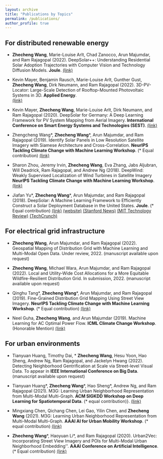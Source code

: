 ```yaml
---
layout: archive
title: "Publications by Topics"
permalink: /publications/
author_profile: true
---
```



For distributed renewable energy
---------------

* **Zhecheng Wang**, Marie-Louise Arlt, Chad Zanocco, Arun Majumdar, and Ram Rajagopal (2022). 
DeepSolar++: Understanding Residential Solar Adoption Trajectories with Computer Vision and Technology Diffusion Models. 
**Joule**. 
[(link)](https://doi.org/10.1016/j.joule.2022.09.011)
    
* Kevin Mayer, Benjamin Rausch, Marie-Louise Arlt, Gunther Gust, **Zhecheng Wang**, Dirk Neumann, and Ram Rajagopal (2022). 
3D-PV-Locator: Large-Scale Detection of Rooftop-Mounted Photovoltaic Systems in 3D. 
**Applied Energy**.  
[(link)](https://www.sciencedirect.com/science/article/pii/S0306261921016937)
    
* Kevin Mayer, **Zhecheng Wang**, Marie-Louise Arlt, Dirk Neumann, and Ram Rajagopal (2020). 
DeepSolar for Germany: A Deep Learning Framework for PV System Mapping from Aerial Imagery. 
**International Conference on Smart Energy Systems and Technologies (SEST)**. 
[(link)](https://ieeexplore.ieee.org/abstract/document/9203258)
    
    
* Zhengcheng Wang\*, **Zhecheng Wang**\*, Arun Majumdar, and Ram Rajagopal (2019). 
Identify Solar Panels in Low Resolution Satellite Imagery with Siamese Architecture and Cross-Correlation.
**NeurIPS Tackling Climate Change with Machine Learning Workshop**. (\* Equal contribution)
[(link)](https://www.climatechange.ai/papers/neurips2019/28/paper.pdf)

* Sharon Zhou, Jeremy Irvin, **Zhecheng Wang**, Eva Zhang, Jabs Aljubran, Will Deadrick, Ram Rajagopal, and Andrew Ng (2018). 
DeepWind: Weakly Supervised Localization of Wind Turbines in Satellite Imagery
**NeurIPS Tackling Climate Change with Machine Learning Workshop**. 
[(link)](https://www.climatechange.ai/papers/neurips2019/5/paper.pdf)

* Jiafan Yu\*, **Zhecheng Wang**\*, Arun Majumdar, and Ram Rajagopal (2018). 
DeepSolar: A Machine Learning Framework to Efficiently Construct a Solar Deployment Database in the United States.
**Joule**. (\* Equal contribution) 
[(link)](https://doi.org/10.1016/j.joule.2018.11.021) 
[(website)](http://web.stanford.edu/group/deepsolar/home) 
[(Stanford News)](https://news.stanford.edu/2018/12/19/inventory-indicates-goes-solar/) 
[(MIT Technology Review)](https://www.technologyreview.com/2018/12/20/103625/how-deep-learning-helped-to-map-every-solar-panel-in-the-us/) 
[(TechCrunch)](https://techcrunch.com/2018/12/19/this-project-is-mapping-every-solar-panel-in-the-country-using-machine-learning/) 


For electrical grid infrastructure
---------------

* **Zhecheng Wang**, Arun Majumdar, and Ram Rajagopal (2022). 
Geospatial Mapping of Distribution Grid with Machine Learning and Multi-Modal Open Data. 
Under review, 2022. 
(manuscript available upon request)

* **Zhecheng Wang**, Michael Wara, Arun Majumdar, and Ram Rajagopal (2022). 
Local and Utility-Wide Cost Allocations for a More Equitable Wildfire-Resilient Distribution Grid. 
 In submission, 2022. 
(manuscript available upon request)
    
* Qinghu Tang\*, **Zhecheng Wang**\*, Arun Majumdar, and Ram Rajagopal (2019). 
Fine-Grained Distribution Grid Mapping Using Street View Imagery.
**NeurIPS Tackling Climate Change with Machine Learning Workshop**. (\* Equal contribution)
[(link)](https://www.climatechange.ai/papers/neurips2019/31/paper.pdf)

* Neel Guha, **Zhecheng Wang**, and Arun Majumdar (2019). 
Machine Learning for AC Optimal Power Flow.
**ICML Climate Change Workshop**. (Honorable Mention) 
[(link)](https://www.climatechange.ai/papers/icml2019/9/paper.pdf) 


For urban environments
---------------

* Tianyuan Huang, Timothy Dai, * **Zhecheng Wang**, Hesu Yoon, Hao Sheng, Andrew Ng, Ram Rajagopal, and Jackelyn Hwang (2022). 
Detecting Neighborhood Gentrification at Scale via Street-level Visual Data. 
To appear in **IEEE International Conference on Big Data**. 
(manuscript available upon request)

* Tianyuan Huang\*, **Zhecheng Wang**\*, Hao Sheng\*, Andrew Ng, and Ram Rajagopal (2021). 
M3G: Learning Urban Neighborhood Representation from Multi-Modal Multi-Graph. 
**ACM SIGKDD Workshop on Deep Learning for Spatiotemporal Data**. (\* equal contribution)}. 
[(link)](http://cs.emory.edu/~lzhao41/venues/DeepSpatial2021/papers/M3G__Deepspatial_2021.pdf)

* Mingxiang Chen, Qichang Chen, Lei Gao, Yilin Chen, and **Zhecheng Wang** (2021). 
M3G: Learning Urban Neighborhood Representation from Multi-Modal Multi-Graph. 
**AAAI AI for Urban Mobility Workshop**. (\* equal contribution) 
[(link)](http://aium2021.felk.cvut.cz/papers/AI4UM_paper_3.pdf)
    
* **Zhecheng Wang**\*, Haoyuan Li\*, and Ram Rajagopal (2020). 
Urban2Vec: Incorporating Street View Imagery and POIs for Multi-Modal Urban Neighborhood Embedding''. 
**AAAI Conference on Artificial Intelligence**. (\* Equal contribution)
[(link)](https://doi.org/10.1609/aaai.v34i01.5450)

